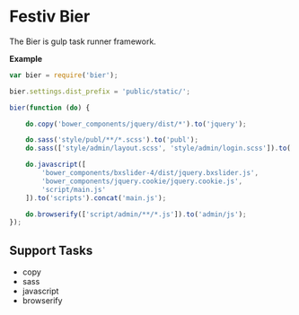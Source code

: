 Festiv Bier
===

The Bier is gulp task runner framework.


**Example**

```js
var bier = require('bier');

bier.settings.dist_prefix = 'public/static/';

bier(function (do) {

    do.copy('bower_components/jquery/dist/*').to('jquery');

    do.sass('style/publ/**/*.scss').to('publ');
    do.sass(['style/admin/layout.scss', 'style/admin/login.scss']).to('admin/css');

    do.javascript([
        'bower_components/bxslider-4/dist/jquery.bxslider.js',
        'bower_components/jquery.cookie/jquery.cookie.js',
        'script/main.js'
    ]).to('scripts').concat('main.js');

    do.browserify(['script/admin/**/*.js']).to('admin/js');
});
```

## Support Tasks

- copy
- sass
- javascript
- browserify

